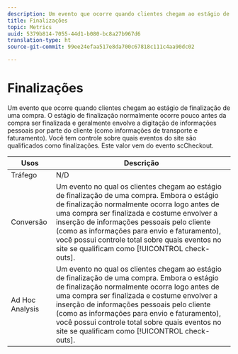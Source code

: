 ```yaml
---
description: Um evento que ocorre quando clientes chegam ao estágio de finalização de uma compra. O estágio de finalização normalmente ocorre pouco antes da compra ser finalizada e geralmente envolve a digitação de informações pessoais por parte do cliente (como informações de transporte e faturamento). Você tem controle sobre quais eventos do site são qualificados como finalizações. Este valor vem do evento scCheckout.
title: Finalizações
topic: Metrics
uuid: 5379b814-7055-44d1-b080-bc8a27b967d6
translation-type: ht
source-git-commit: 99ee24efaa517e8da700c67818c111c4aa90dc02

---
```



# Finalizações

Um evento que ocorre quando clientes chegam ao estágio de finalização de uma compra. O estágio de finalização normalmente ocorre pouco antes da compra ser finalizada e geralmente envolve a digitação de informações pessoais por parte do cliente (como informações de transporte e faturamento). Você tem controle sobre quais eventos do site são qualificados como finalizações. Este valor vem do evento scCheckout.

| Usos | Descrição |
|---|---|
| Tráfego | N/D |
| Conversão | Um evento no qual os clientes chegam ao estágio de finalização de uma compra. Embora o estágio de finalização normalmente ocorra logo antes de uma compra ser finalizada e costume envolver a inserção de informações pessoais pelo cliente (como as informações para envio e faturamento), você possui controle total sobre quais eventos no site se qualificam como [!UICONTROL check-outs]. |
| Ad Hoc Analysis | Um evento no qual os clientes chegam ao estágio de finalização de uma compra. Embora o estágio de finalização normalmente ocorra logo antes de uma compra ser finalizada e costume envolver a inserção de informações pessoais pelo cliente (como as informações para envio e faturamento), você possui controle total sobre quais eventos no site se qualificam como [!UICONTROL check-outs]. |

